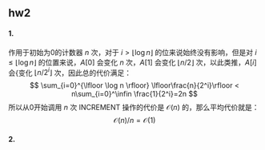 ## hw2

#### 1.

作用于初始为0的计数器 $n$ 次，对于 $i>\lfloor \log n\rfloor$ 的位来说始终没有影响，但是对 $i \leq \lfloor \log n \rfloor$ 的位置来说，$A[0]$ 会变化 $n$ 次，$A[1]$ 会变化 $\lfloor n/2\rfloor$ 次，以此类推，$A[i]$ 会{变化 $\lfloor n/2^i\rfloor$ 次，因此总的代价满足：
$$
\sum_{i=0}^{\lfloor \log n \rfloor} \lfloor\frac{n}{2^i}\rfloor < n\sum_{i=0}^\infin \frac{1}{2^i}=2n
$$
所以从0开始调用 $n$ 次 INCREMENT 操作的代价是 $\mathcal{O}(n)$ 的，那么平均代价就是：
$$
\mathcal{O}(n)/n = \mathcal{O}(1)
$$

#### 2.